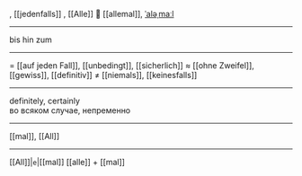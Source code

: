 , [[jedenfalls]]
, [[Alle]]
💯 [[allemal]], [ˈaləˌmaːl](https://youglish.com/pronounce/allemal/german)

---

bis hin zum

---

= [[auf jeden Fall]], [[unbedingt]], [[sicherlich]]
≈ [[ohne Zweifel]], [[gewiss]], [[definitiv]]
≠ [[niemals]], [[keinesfalls]]

---

definitely, certainly  
во всяком случае, непременно

---

[[mal]], [[All]]

---

[[All]]|`e`|[[mal]]
[[alle]] + [[mal]]
